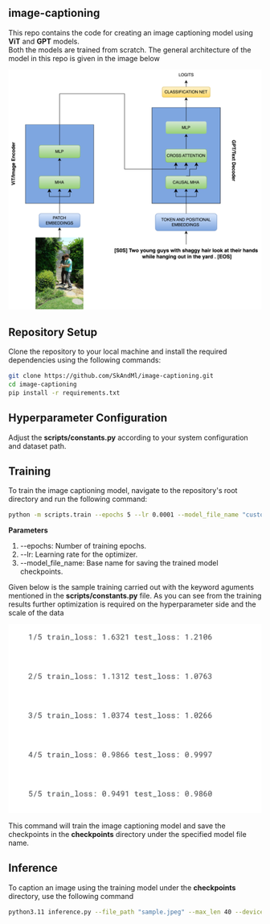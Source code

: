 ## image-captioning

This repo contains the code for creating an image captioning model using **ViT** and **GPT** models. <br>
Both the models are trained from scratch. The general architecture of the model in this repo is given in the image below


<img src="assets/image_captioning.png" width="600" alt="image_captioning">

## Repository Setup

Clone the repository to your local machine and install the required dependencies using the following commands:

```bash
git clone https://github.com/SkAndMl/image-captioning.git
cd image-captioning
pip install -r requirements.txt
```

## Hyperparameter Configuration
Adjust the **scripts/constants.py** according to your system configuration and dataset path.

## Training
To train the image captioning model, navigate to the repository's root directory and run the following command:
```bash
python -m scripts.train --epochs 5 --lr 0.0001 --model_file_name "custom_caption_model"
```
**Parameters**
1. --epochs: Number of training epochs.
2. --lr: Learning rate for the optimizer.
3. --model_file_name: Base name for saving the trained model checkpoints.

Given below is the sample training carried out with the keyword aguments mentioned in the **scripts/constants.py** file. As you can see from the training results further optimization is required on the hyperparameter side and the scale of the data

<img src="assets/train_5.png" width="600" alt="training result for 5 epochs">

This command will train the image captioning model and save the checkpoints in the **checkpoints** directory under the specified model file name.

## Inference
To caption an image using the training model under the **checkpoints** directory, use the following command

```bash
python3.11 inference.py --file_path "sample.jpeg" --max_len 40 --device "cpu" --checkpoint "checkpoints/image_caption_model.pt"
```